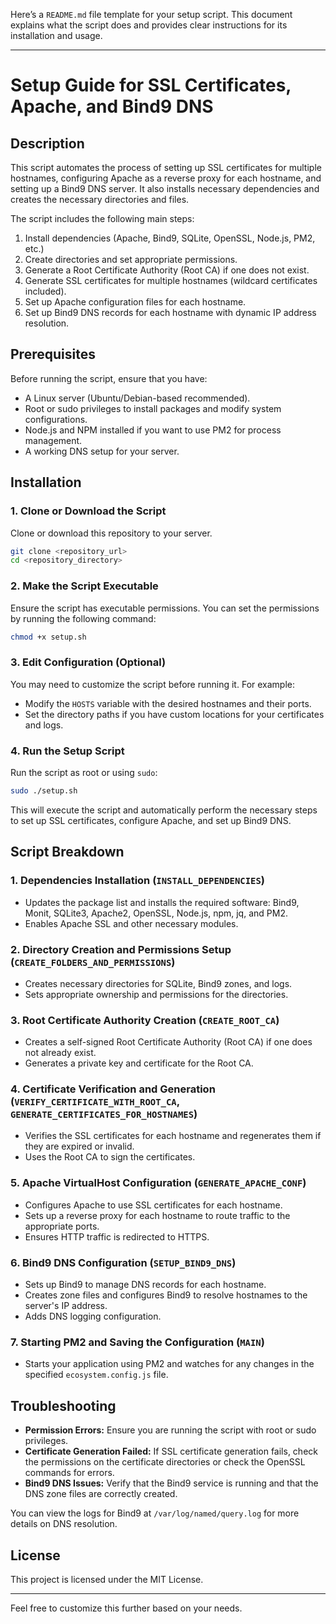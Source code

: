Here’s a `README.md` file template for your setup script. This document explains what the script does and provides clear instructions for its installation and usage.

---

# Setup Guide for SSL Certificates, Apache, and Bind9 DNS

## Description

This script automates the process of setting up SSL certificates for multiple hostnames, configuring Apache as a reverse proxy for each hostname, and setting up a Bind9 DNS server. It also installs necessary dependencies and creates the necessary directories and files.

The script includes the following main steps:

1. Install dependencies (Apache, Bind9, SQLite, OpenSSL, Node.js, PM2, etc.)
2. Create directories and set appropriate permissions.
3. Generate a Root Certificate Authority (Root CA) if one does not exist.
4. Generate SSL certificates for multiple hostnames (wildcard certificates included).
5. Set up Apache configuration files for each hostname.
6. Set up Bind9 DNS records for each hostname with dynamic IP address resolution.

## Prerequisites

Before running the script, ensure that you have:

- A Linux server (Ubuntu/Debian-based recommended).
- Root or sudo privileges to install packages and modify system configurations.
- Node.js and NPM installed if you want to use PM2 for process management.
- A working DNS setup for your server.

## Installation

### 1. Clone or Download the Script

Clone or download this repository to your server.

```bash
git clone <repository_url>
cd <repository_directory>
```

### 2. Make the Script Executable

Ensure the script has executable permissions. You can set the permissions by running the following command:

```bash
chmod +x setup.sh
```

### 3. Edit Configuration (Optional)

You may need to customize the script before running it. For example:

- Modify the `HOSTS` variable with the desired hostnames and their ports.
- Set the directory paths if you have custom locations for your certificates and logs.

### 4. Run the Setup Script

Run the script as root or using `sudo`:

```bash
sudo ./setup.sh
```

This will execute the script and automatically perform the necessary steps to set up SSL certificates, configure Apache, and set up Bind9 DNS.

## Script Breakdown

### 1. **Dependencies Installation** (`INSTALL_DEPENDENCIES`)
   - Updates the package list and installs the required software: Bind9, Monit, SQLite3, Apache2, OpenSSL, Node.js, npm, jq, and PM2.
   - Enables Apache SSL and other necessary modules.

### 2. **Directory Creation and Permissions Setup** (`CREATE_FOLDERS_AND_PERMISSIONS`)
   - Creates necessary directories for SQLite, Bind9 zones, and logs.
   - Sets appropriate ownership and permissions for the directories.

### 3. **Root Certificate Authority Creation** (`CREATE_ROOT_CA`)
   - Creates a self-signed Root Certificate Authority (Root CA) if one does not already exist.
   - Generates a private key and certificate for the Root CA.

### 4. **Certificate Verification and Generation** (`VERIFY_CERTIFICATE_WITH_ROOT_CA`, `GENERATE_CERTIFICATES_FOR_HOSTNAMES`)
   - Verifies the SSL certificates for each hostname and regenerates them if they are expired or invalid.
   - Uses the Root CA to sign the certificates.

### 5. **Apache VirtualHost Configuration** (`GENERATE_APACHE_CONF`)
   - Configures Apache to use SSL certificates for each hostname.
   - Sets up a reverse proxy for each hostname to route traffic to the appropriate ports.
   - Ensures HTTP traffic is redirected to HTTPS.

### 6. **Bind9 DNS Configuration** (`SETUP_BIND9_DNS`)
   - Sets up Bind9 to manage DNS records for each hostname.
   - Creates zone files and configures Bind9 to resolve hostnames to the server's IP address.
   - Adds DNS logging configuration.

### 7. **Starting PM2 and Saving the Configuration** (`MAIN`)
   - Starts your application using PM2 and watches for any changes in the specified `ecosystem.config.js` file.

## Troubleshooting

- **Permission Errors:** Ensure you are running the script with root or sudo privileges.
- **Certificate Generation Failed:** If SSL certificate generation fails, check the permissions on the certificate directories or check the OpenSSL commands for errors.
- **Bind9 DNS Issues:** Verify that the Bind9 service is running and that the DNS zone files are correctly created.
  
You can view the logs for Bind9 at `/var/log/named/query.log` for more details on DNS resolution.

## License

This project is licensed under the MIT License.

---

Feel free to customize this further based on your needs.